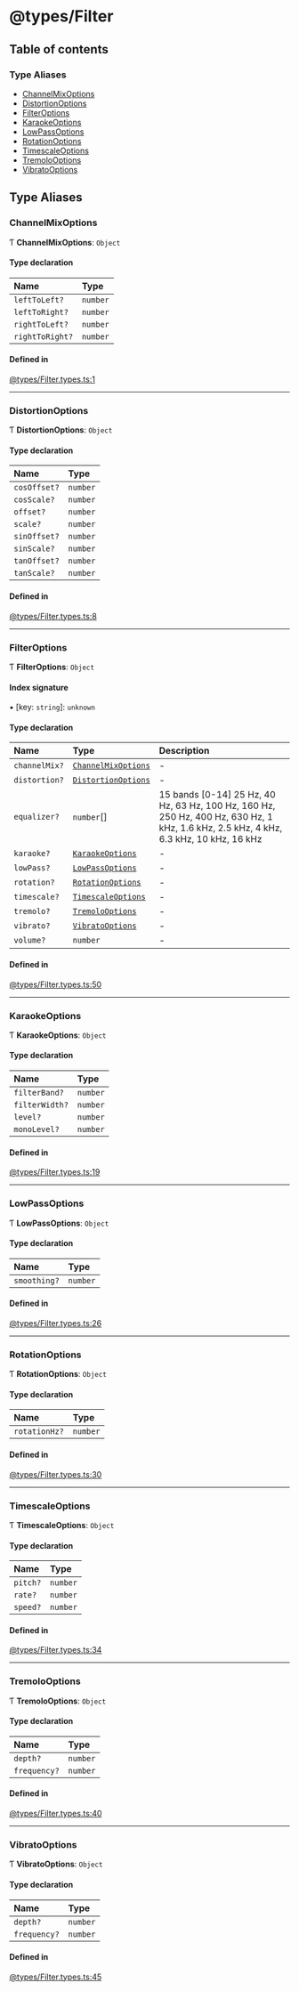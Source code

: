 # @types/Filter

## Table of contents

### Type Aliases

- [ChannelMixOptions](Filter.types.md#channelmixoptions)
- [DistortionOptions](Filter.types.md#distortionoptions)
- [FilterOptions](Filter.types.md#filteroptions)
- [KaraokeOptions](Filter.types.md#karaokeoptions)
- [LowPassOptions](Filter.types.md#lowpassoptions)
- [RotationOptions](Filter.types.md#rotationoptions)
- [TimescaleOptions](Filter.types.md#timescaleoptions)
- [TremoloOptions](Filter.types.md#tremolooptions)
- [VibratoOptions](Filter.types.md#vibratooptions)

## Type Aliases

### ChannelMixOptions

Ƭ **ChannelMixOptions**: `Object`

#### Type declaration

| Name | Type |
| :------ | :------ |
| `leftToLeft?` | `number` |
| `leftToRight?` | `number` |
| `rightToLeft?` | `number` |
| `rightToRight?` | `number` |

#### Defined in

[@types/Filter.types.ts:1](https://github.com/hmes98318/LavaShark/blob/bdb5d6203c6316405b9087cfd884b2899d298a4f/src/@types/Filter.types.ts#L1)

___

### DistortionOptions

Ƭ **DistortionOptions**: `Object`

#### Type declaration

| Name | Type |
| :------ | :------ |
| `cosOffset?` | `number` |
| `cosScale?` | `number` |
| `offset?` | `number` |
| `scale?` | `number` |
| `sinOffset?` | `number` |
| `sinScale?` | `number` |
| `tanOffset?` | `number` |
| `tanScale?` | `number` |

#### Defined in

[@types/Filter.types.ts:8](https://github.com/hmes98318/LavaShark/blob/bdb5d6203c6316405b9087cfd884b2899d298a4f/src/@types/Filter.types.ts#L8)

___

### FilterOptions

Ƭ **FilterOptions**: `Object`

#### Index signature

▪ [key: `string`]: `unknown`

#### Type declaration

| Name | Type | Description |
| :------ | :------ | :------ |
| `channelMix?` | [`ChannelMixOptions`](Filter.types.md#channelmixoptions) | - |
| `distortion?` | [`DistortionOptions`](Filter.types.md#distortionoptions) | - |
| `equalizer?` | `number`[] | 15 bands [0-14] 25 Hz, 40 Hz, 63 Hz, 100 Hz, 160 Hz, 250 Hz, 400 Hz, 630 Hz, 1 kHz, 1.6 kHz, 2.5 kHz, 4 kHz, 6.3 kHz, 10 kHz, 16 kHz |
| `karaoke?` | [`KaraokeOptions`](Filter.types.md#karaokeoptions) | - |
| `lowPass?` | [`LowPassOptions`](Filter.types.md#lowpassoptions) | - |
| `rotation?` | [`RotationOptions`](Filter.types.md#rotationoptions) | - |
| `timescale?` | [`TimescaleOptions`](Filter.types.md#timescaleoptions) | - |
| `tremolo?` | [`TremoloOptions`](Filter.types.md#tremolooptions) | - |
| `vibrato?` | [`VibratoOptions`](Filter.types.md#vibratooptions) | - |
| `volume?` | `number` | - |

#### Defined in

[@types/Filter.types.ts:50](https://github.com/hmes98318/LavaShark/blob/bdb5d6203c6316405b9087cfd884b2899d298a4f/src/@types/Filter.types.ts#L50)

___

### KaraokeOptions

Ƭ **KaraokeOptions**: `Object`

#### Type declaration

| Name | Type |
| :------ | :------ |
| `filterBand?` | `number` |
| `filterWidth?` | `number` |
| `level?` | `number` |
| `monoLevel?` | `number` |

#### Defined in

[@types/Filter.types.ts:19](https://github.com/hmes98318/LavaShark/blob/bdb5d6203c6316405b9087cfd884b2899d298a4f/src/@types/Filter.types.ts#L19)

___

### LowPassOptions

Ƭ **LowPassOptions**: `Object`

#### Type declaration

| Name | Type |
| :------ | :------ |
| `smoothing?` | `number` |

#### Defined in

[@types/Filter.types.ts:26](https://github.com/hmes98318/LavaShark/blob/bdb5d6203c6316405b9087cfd884b2899d298a4f/src/@types/Filter.types.ts#L26)

___

### RotationOptions

Ƭ **RotationOptions**: `Object`

#### Type declaration

| Name | Type |
| :------ | :------ |
| `rotationHz?` | `number` |

#### Defined in

[@types/Filter.types.ts:30](https://github.com/hmes98318/LavaShark/blob/bdb5d6203c6316405b9087cfd884b2899d298a4f/src/@types/Filter.types.ts#L30)

___

### TimescaleOptions

Ƭ **TimescaleOptions**: `Object`

#### Type declaration

| Name | Type |
| :------ | :------ |
| `pitch?` | `number` |
| `rate?` | `number` |
| `speed?` | `number` |

#### Defined in

[@types/Filter.types.ts:34](https://github.com/hmes98318/LavaShark/blob/bdb5d6203c6316405b9087cfd884b2899d298a4f/src/@types/Filter.types.ts#L34)

___

### TremoloOptions

Ƭ **TremoloOptions**: `Object`

#### Type declaration

| Name | Type |
| :------ | :------ |
| `depth?` | `number` |
| `frequency?` | `number` |

#### Defined in

[@types/Filter.types.ts:40](https://github.com/hmes98318/LavaShark/blob/bdb5d6203c6316405b9087cfd884b2899d298a4f/src/@types/Filter.types.ts#L40)

___

### VibratoOptions

Ƭ **VibratoOptions**: `Object`

#### Type declaration

| Name | Type |
| :------ | :------ |
| `depth?` | `number` |
| `frequency?` | `number` |

#### Defined in

[@types/Filter.types.ts:45](https://github.com/hmes98318/LavaShark/blob/bdb5d6203c6316405b9087cfd884b2899d298a4f/src/@types/Filter.types.ts#L45)
